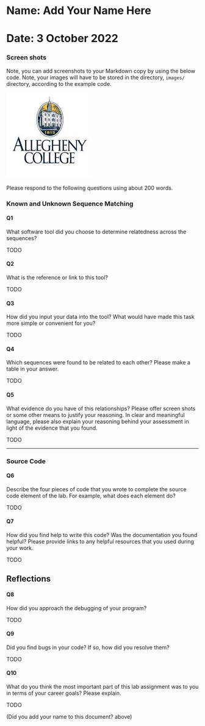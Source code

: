 # Name: Add Your Name Here

# Date: 3 October 2022

### Screen shots

Note, you can add screenshots to your Markdown copy by using the below code. Note, your images will have to be stored in the directory, `images/` directory, according to the example code.

![Screenshot](images/ac.jpg)


Please respond to the following questions using about 200 words.

### Known and Unknown Sequence Matching

#### Q1

What software tool did you choose to determine relatedness across the sequences?

TODO

#### Q2

What is the reference or link to this tool?

TODO

#### Q3

How did you input your data into the tool? What would have made this task more simple or convenient for you?

TODO

#### Q4

Which sequences were found to be related to each other? Please make a table in your answer.

TODO

#### Q5

What evidence do you have of this relationships? Please offer screen shots or some other means to justify your reasoning. In clear and meaningful language, please also explain your reasoning behind your assessment in light of the evidence that you found.

TODO

---

### Source Code

#### Q6

Describe the four pieces of code that you wrote to complete the source code element of the lab. For example, what does each element do?

TODO

#### Q7

How did you find help to write this code? Was the documentation you found helpful? Please provide links to any helpful resources that you used during your work.

TODO

## Reflections

#### Q8

How did you approach the debugging of your program?

TODO

#### Q9

Did you find bugs in your code? If so, how did you resolve them?

TODO

#### Q10

What do you think the most important part of this lab assignment was to you in terms of your career goals? Please explain.

TODO

(Did you add your name to this document? above)
